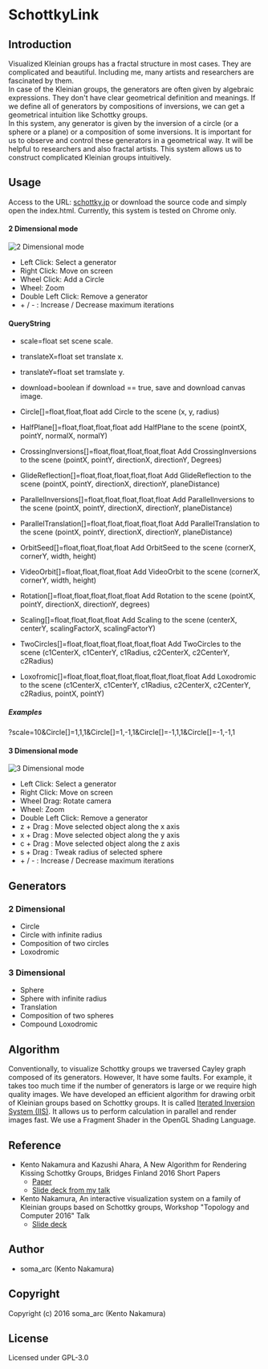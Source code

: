 # SchottkyLink  

## Introduction
Visualized Kleinian groups has a fractal structure in most cases. They are complicated and beautiful. Including me, many artists and researchers are fascinated by them.  
In case of the Kleinian groups, the generators are often given by algebraic expressions. They don't have clear geometrical definition and meanings. If we define all of generators by compositions of inversions, we can get a geometrical intuition like Schottky groups.  
In this system, any generator is given by the inversion of a circle (or a sphere or a plane) or a composition of some inversions.  It is important for us to observe and control these generators in a geometrical way. It will be helpful to researchers and also fractal artists. This system allows us to construct complicated Kleinian groups intuitively.

## Usage
Access to the URL: [schottky.jp](http://schottky.jp) or download the source code and simply open the index.html. Currently, this system is tested on Chrome only.
#### 2 Dimensional mode
![2 Dimensional mode](docs/img/2DimensionalMode.png)
- Left Click: Select a generator
- Right Click: Move on screen
- Wheel Click: Add a Circle
- Wheel: Zoom
- Double Left Click: Remove a generator
- \+ / - : Increase / Decrease maximum iterations

#### QueryString
- scale=float
set scene scale.

- translateX=float
set translate x.

- translateY=float
set tramslate y.

- download=boolean
if download == true, save and download canvas image.

- Circle[]=float,float,float
add Circle to the scene (x, y, radius)

- HalfPlane[]=float,float,float,float
add HalfPlane to the scene (pointX, pointY, normalX, normalY)

- CrossingInversions[]=float,float,float,float,float
Add CrossingInversions to the scene (pointX, pointY, directionX, directionY, Degrees)

- GlideReflection[]=float,float,float,float,float
Add GlideReflection to the scene (pointX, pointY, directionX, directionY, planeDistance)

- ParallelInversions[]=float,float,float,float,float
Add ParallelInversions to the scene (pointX, pointY, directionX, directionY, planeDistance)

- ParallelTranslation[]=float,float,float,float,float
Add ParallelTranslation to the scene (pointX, pointY, directionX, directionY, planeDistance)

- OrbitSeed[]=float,float,float,float
Add OrbitSeed to the scene (cornerX, cornerY, width, height)

- VideoOrbit[]=float,float,float,float
Add VideoOrbit to the scene (cornerX, cornerY, width, height)

- Rotation[]=float,float,float,float,float
Add Rotation to the scene (pointX, pointY, directionX, directionY, degrees)

- Scaling[]=float,float,float,float
Add Scaling to the scene (centerX, centerY, scalingFactorX, scalingFactorY)

- TwoCircles[]=float,float,float,float,float,float
Add TwoCircles to the scene (c1CenterX, c1CenterY, c1Radius, c2CenterX, c2CenterY, c2Radius)

- Loxofromic[]=float,float,float,float,float,float,float,float
Add Loxodromic to the scene (c1CenterX, c1CenterY, c1Radius, c2CenterX, c2CenterY, c2Radius, pointX, pointY)

##### Examples
?scale=10&Circle[]=1,1,1&Circle[]=1,-1,1&Circle[]=-1,1,1&Circle[]=-1,-1,1

#### 3 Dimensional mode
![3 Dimensional mode](docs/img/3DimensionalMode.png)
- Left Click: Select a generator
- Right Click: Move on screen
- Wheel Drag: Rotate camera
- Wheel: Zoom
- Double Left Click: Remove a generator
- z + Drag : Move selected object along the x axis
- x + Drag : Move selected object along the y axis
- c + Drag : Move selected object along the z axis
- s + Drag : Tweak radius of selected sphere
- \+ / - : Increase / Decrease maximum iterations

## Generators
### 2 Dimensional
- Circle
- Circle with infinite radius
- Composition of two circles
- Loxodromic

### 3 Dimensional
- Sphere
- Sphere with infinite radius
- Translation
- Composition of two spheres
- Compound Loxodromic

## Algorithm
Conventionally, to visualize Schottky groups we traversed Cayley graph composed of its generators.
However, It have some faults. For example, it takes too much time if the number of generators is large or we require high quality images.
We have developed an efficient algorithm for drawing orbit of Kleinian groups based on Schottky groups. It is called [Iterated Inversion System (IIS)](https://github.com/soma-arc/IteratedInversionSystem). It allows us to perform calculation in parallel and render images fast. We use a Fragment Shader in the OpenGL Shading Language.
## Reference
- Kento Nakamura and Kazushi Ahara, A New Algorithm for Rendering Kissing Schottky Groups, Bridges Finland 2016 Short Papers  
	- [Paper](http://archive.bridgesmathart.org/2016/bridges2016-367.html)
	- [Slide deck from my talk](https://speakerdeck.com/soma_arc/a-new-algorithm-for-rendering-kissing-schottky-groups)
- Kento Nakamura, An interactive visualization system on a family of Kleinian groups based on Schottky groups, Workshop "Topology and Computer 2016" Talk
 	- [Slide deck](https://speakerdeck.com/soma_arc/an-interactive-visualization-system-on-a-family-of-kleinian-groups-based-on-schottky-groups)

## Author
- soma_arc (Kento Nakamura)

## Copyright
Copyright (c) 2016 soma_arc (Kento Nakamura)
## License
Licensed under GPL-3.0
